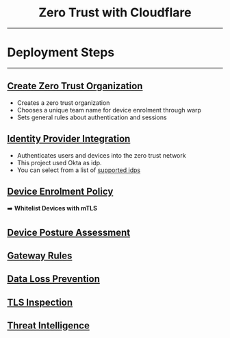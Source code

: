 <h1 align="center">Zero Trust with Cloudflare</h1>

---

# Deployment Steps

---

## [Create Zero Trust Organization](organization)

- Creates a zero trust organization
- Chooses a unique team name for device enrolment through warp
- Sets general rules about authentication and sessions

## [Identity Provider Integration](identity_provider)

- Authenticates users and devices into the zero trust network
- This project used Okta as idp.
- You can select from a list of [supported idps](https://developers.cloudflare.com/api/operations/access-identity-providers-add-an-access-identity-provider)

## [Device Enrolment Policy](device_enrolment)

➡️ **Whitelist Devices with mTLS**

## [Device Posture Assessment](device_posture)

## [Gateway Rules](gateway_rules)

## [Data Loss Prevention](data_loss_prevention)

## [TLS Inspection](tls_inspection)

## [Threat Intelligence](threat_intel)
